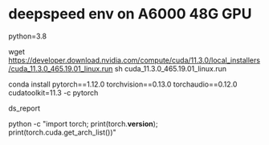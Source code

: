 # deepspeed env on A6000 48G GPU

python=3.8

wget https://developer.download.nvidia.com/compute/cuda/11.3.0/local_installers/cuda_11.3.0_465.19.01_linux.run
sh cuda_11.3.0_465.19.01_linux.run

conda install pytorch==1.12.0 torchvision==0.13.0 torchaudio==0.12.0 cudatoolkit=11.3 -c pytorch

ds_report

python -c "import torch; print(torch.__version__); print(torch.cuda.get_arch_list())"
